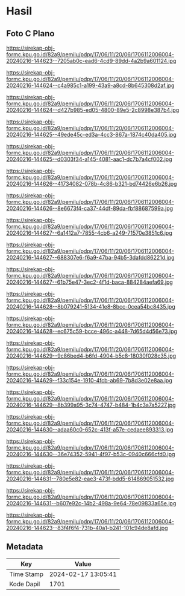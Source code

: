 # Hasil

## Foto C Plano

https://sirekap-obj-formc.kpu.go.id/82a9/pemilu/pdpr/17/06/11/20/06/1706112006004-20240216-144623--7205ab0c-ead6-4cd9-89dd-4a2b9a601124.jpg

https://sirekap-obj-formc.kpu.go.id/82a9/pemilu/pdpr/17/06/11/20/06/1706112006004-20240216-144624--c4a985c1-a199-43a9-a8cd-8b645308d2af.jpg

https://sirekap-obj-formc.kpu.go.id/82a9/pemilu/pdpr/17/06/11/20/06/1706112006004-20240216-144624--d427b985-ed05-4800-89e5-2c8998e387b4.jpg

https://sirekap-obj-formc.kpu.go.id/82a9/pemilu/pdpr/17/06/11/20/06/1706112006004-20240216-144625--49ede45c-ed3a-4cc3-867a-1874c40da405.jpg

https://sirekap-obj-formc.kpu.go.id/82a9/pemilu/pdpr/17/06/11/20/06/1706112006004-20240216-144625--d0303f34-a145-4081-aac1-dc7b7a4cf002.jpg

https://sirekap-obj-formc.kpu.go.id/82a9/pemilu/pdpr/17/06/11/20/06/1706112006004-20240216-144626--41734082-078b-4c86-b321-bd74426e6b26.jpg

https://sirekap-obj-formc.kpu.go.id/82a9/pemilu/pdpr/17/06/11/20/06/1706112006004-20240216-144626--8e6673f4-ca37-44df-89da-fbf88687599a.jpg

https://sirekap-obj-formc.kpu.go.id/82a9/pemilu/pdpr/17/06/11/20/06/1706112006004-20240216-144627--6a1412a7-7855-4cb6-a249-71570e3851c6.jpg

https://sirekap-obj-formc.kpu.go.id/82a9/pemilu/pdpr/17/06/11/20/06/1706112006004-20240216-144627--688307e6-f6a9-47ba-94b5-3dafdd86221d.jpg

https://sirekap-obj-formc.kpu.go.id/82a9/pemilu/pdpr/17/06/11/20/06/1706112006004-20240216-144627--61b75e47-3ec2-4f1d-baca-884284aefa69.jpg

https://sirekap-obj-formc.kpu.go.id/82a9/pemilu/pdpr/17/06/11/20/06/1706112006004-20240216-144628--8b079241-5134-41e8-8bcc-0cea54bc8435.jpg

https://sirekap-obj-formc.kpu.go.id/82a9/pemilu/pdpr/17/06/11/20/06/1706112006004-20240216-144628--ec675c59-bcce-496c-a448-7d65d4d56e73.jpg

https://sirekap-obj-formc.kpu.go.id/82a9/pemilu/pdpr/17/06/11/20/06/1706112006004-20240216-144629--9c86bed4-b6fd-4904-b5c8-18030f028c35.jpg

https://sirekap-obj-formc.kpu.go.id/82a9/pemilu/pdpr/17/06/11/20/06/1706112006004-20240216-144629--f33c154e-1910-4fcb-ab69-7b8d3e02e8aa.jpg

https://sirekap-obj-formc.kpu.go.id/82a9/pemilu/pdpr/17/06/11/20/06/1706112006004-20240216-144629--8b399a95-3c74-4747-b484-1b4c3a7a5227.jpg

https://sirekap-obj-formc.kpu.go.id/82a9/pemilu/pdpr/17/06/11/20/06/1706112006004-20240216-144630--adaa60c0-652c-413f-a57e-cedaee893313.jpg

https://sirekap-obj-formc.kpu.go.id/82a9/pemilu/pdpr/17/06/11/20/06/1706112006004-20240216-144630--36e74352-5941-4f97-b53c-0940c666cfd0.jpg

https://sirekap-obj-formc.kpu.go.id/82a9/pemilu/pdpr/17/06/11/20/06/1706112006004-20240216-144631--780e5e82-eae3-473f-bdd5-614869051532.jpg

https://sirekap-obj-formc.kpu.go.id/82a9/pemilu/pdpr/17/06/11/20/06/1706112006004-20240216-144631--b607e92c-14b2-498a-9e64-78e09833a65e.jpg

https://sirekap-obj-formc.kpu.go.id/82a9/pemilu/pdpr/17/06/11/20/06/1706112006004-20240216-144623--83f4f6f4-731b-40a1-b241-101c94de8afd.jpg


## Metadata

| Key        | Value               |
| ---------- | ------------------- |
| Time Stamp | 2024-02-17 13:05:41 |
| Kode Dapil | 1701                |



